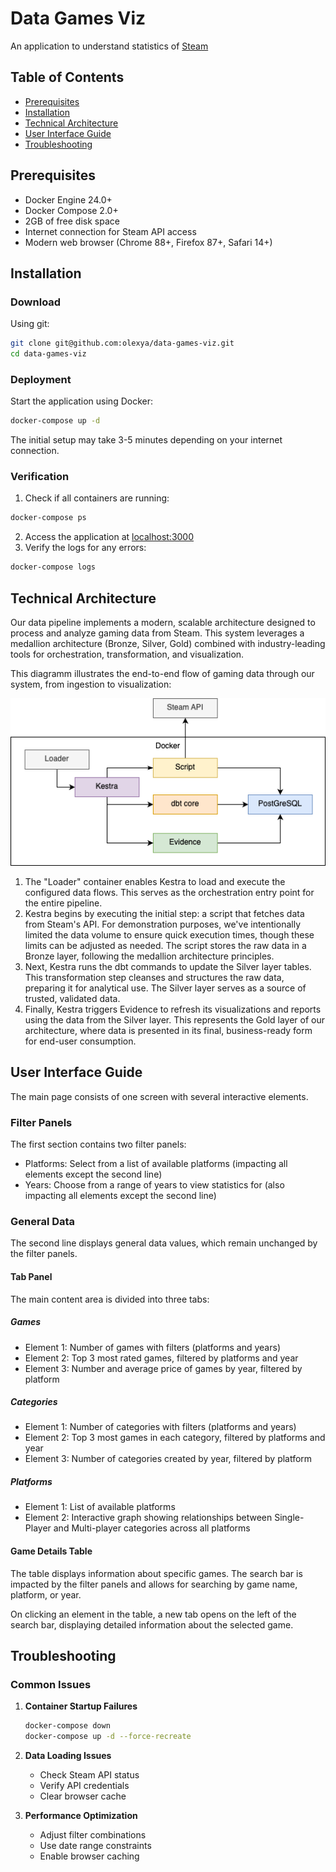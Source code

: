 # Data Games Viz
An application to understand statistics of [Steam](https://store.steampowered.com)

## Table of Contents
- [Prerequisites](#prerequisites)
- [Installation](#installation)
- [Technical Architecture](#technical-architecture)
- [User Interface Guide](#user-interface-guide)
- [Troubleshooting](#troubleshooting)

## Prerequisites
- Docker Engine 24.0+
- Docker Compose 2.0+
- 2GB of free disk space
- Internet connection for Steam API access
- Modern web browser (Chrome 88+, Firefox 87+, Safari 14+)

## Installation

### Download
Using git:
```sh
git clone git@github.com:olexya/data-games-viz.git
cd data-games-viz
```

### Deployment
Start the application using Docker:
```sh
docker-compose up -d
```
The initial setup may take 3-5 minutes depending on your internet connection.

### Verification
1. Check if all containers are running:
```sh
docker-compose ps
```
2. Access the application at [localhost:3000](http://localhost:3000)
3. Verify the logs for any errors:
```sh
docker-compose logs
```
## Technical Architecture

Our data pipeline implements a modern, scalable architecture designed to process and analyze gaming data from Steam. This system leverages a medallion architecture (Bronze, Silver, Gold) combined with industry-leading tools for orchestration, transformation, and visualization. 

This diagramm illustrates the end-to-end flow of gaming data through our system, from ingestion to visualization:

<img src="docker.png" alt="Overview" style="width:800px;"/>

1. The "Loader" container enables Kestra to load and execute the configured data flows. This serves as the orchestration entry point for the entire pipeline.
2. Kestra begins by executing the initial step: a script that fetches data from Steam's API. For demonstration purposes, we've intentionally limited the data volume to ensure quick execution times, though these limits can be adjusted as needed. The script stores the raw data in a Bronze layer, following the medallion architecture principles.
3. Next, Kestra runs the dbt commands to update the Silver layer tables. This transformation step cleanses and structures the raw data, preparing it for analytical use. The Silver layer serves as a source of trusted, validated data.
4. Finally, Kestra triggers Evidence to refresh its visualizations and reports using the data from the Silver layer. This represents the Gold layer of our architecture, where data is presented in its final, business-ready form for end-user consumption.

## User Interface Guide

The main page consists of one screen with several interactive elements.

### Filter Panels
The first section contains two filter panels:
* Platforms: Select from a list of available platforms (impacting all elements except the second line)
* Years: Choose from a range of years to view statistics for (also impacting all elements except the second line)

### General Data
The second line displays general data values, which remain unchanged by the filter panels.

#### Tab Panel
The main content area is divided into three tabs:

##### Games

* Element 1: Number of games with filters (platforms and years)
* Element 2: Top 3 most rated games, filtered by platforms and year
* Element 3: Number and average price of games by year, filtered by platform

##### Categories

* Element 1: Number of categories with filters (platforms and years)
* Element 2: Top 3 most games in each category, filtered by platforms and year
* Element 3: Number of categories created by year, filtered by platform

##### Platforms

* Element 1: List of available platforms
* Element 2: Interactive graph showing relationships between Single-Player and Multi-player categories across all platforms

#### Game Details Table
The table displays information about specific games. The search bar is impacted by the filter panels and allows for searching by game name, platform, or year.

On clicking an element in the table, a new tab opens on the left of the search bar, displaying detailed information about the selected game.

## Troubleshooting

### Common Issues
1. **Container Startup Failures**
   ```sh
   docker-compose down
   docker-compose up -d --force-recreate
   ```

2. **Data Loading Issues**
   - Check Steam API status
   - Verify API credentials
   - Clear browser cache

3. **Performance Optimization**
   - Adjust filter combinations
   - Use date range constraints
   - Enable browser caching